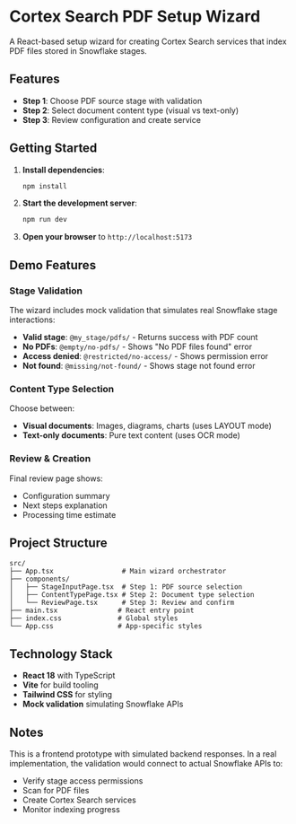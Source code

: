 # Cortex Search PDF Setup Wizard

A React-based setup wizard for creating Cortex Search services that index PDF files stored in Snowflake stages.

## Features

- **Step 1**: Choose PDF source stage with validation
- **Step 2**: Select document content type (visual vs text-only)
- **Step 3**: Review configuration and create service

## Getting Started

1. **Install dependencies**:
   ```bash
   npm install
   ```

2. **Start the development server**:
   ```bash
   npm run dev
   ```

3. **Open your browser** to `http://localhost:5173`

## Demo Features

### Stage Validation
The wizard includes mock validation that simulates real Snowflake stage interactions:

- **Valid stage**: `@my_stage/pdfs/` - Returns success with PDF count
- **No PDFs**: `@empty/no-pdfs/` - Shows "No PDF files found" error
- **Access denied**: `@restricted/no-access/` - Shows permission error
- **Not found**: `@missing/not-found/` - Shows stage not found error

### Content Type Selection
Choose between:
- **Visual documents**: Images, diagrams, charts (uses LAYOUT mode)
- **Text-only documents**: Pure text content (uses OCR mode)

### Review & Creation
Final review page shows:
- Configuration summary
- Next steps explanation
- Processing time estimate

## Project Structure

```
src/
├── App.tsx                 # Main wizard orchestrator
├── components/
│   ├── StageInputPage.tsx  # Step 1: PDF source selection
│   ├── ContentTypePage.tsx # Step 2: Document type selection
│   └── ReviewPage.tsx      # Step 3: Review and confirm
├── main.tsx               # React entry point
├── index.css              # Global styles
└── App.css                # App-specific styles
```

## Technology Stack

- **React 18** with TypeScript
- **Vite** for build tooling
- **Tailwind CSS** for styling
- **Mock validation** simulating Snowflake APIs

## Notes

This is a frontend prototype with simulated backend responses. In a real implementation, the validation would connect to actual Snowflake APIs to:

- Verify stage access permissions
- Scan for PDF files
- Create Cortex Search services
- Monitor indexing progress 